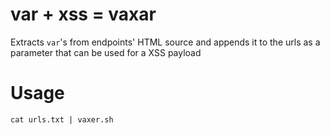 # var + xss = vaxar

Extracts `var`'s from endpoints' HTML source and appends it to the urls as a parameter that can be used for a XSS payload

# Usage

`cat urls.txt | vaxer.sh`
